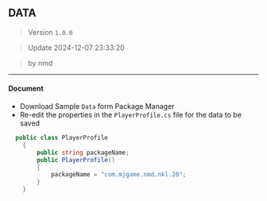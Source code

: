 ## DATA 

> Version `1.0.0` 

> Update 2024-12-07 23:33:20

> by nmd
----

#### Document

- Download Sample `Data` form Package Manager
- Re-edit the properties in the `PlayerProfile.cs` file for the data to be saved  


```csharp
  public class PlayerProfile  
    {
        public string packageName;
        public PlayerProfile()
        {
            packageName = "com.mjgame.nmd.nkl.20";
        }
    }
```
